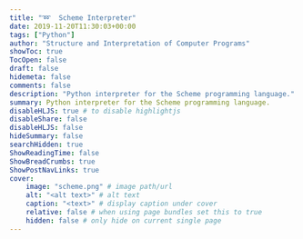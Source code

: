 ```yaml
---
title: "➿  Scheme Interpreter"
date: 2019-11-20T11:30:03+00:00
tags: ["Python"]
author: "Structure and Interpretation of Computer Programs"
showToc: true
TocOpen: false
draft: false
hidemeta: false
comments: false
description: "Python interpreter for the Scheme programming language."
summary: Python interpreter for the Scheme programming language.
disableHLJS: true # to disable highlightjs
disableShare: false
disableHLJS: false
hideSummary: false
searchHidden: true
ShowReadingTime: false
ShowBreadCrumbs: true
ShowPostNavLinks: true
cover:
    image: "scheme.png" # image path/url
    alt: "<alt text>" # alt text
    caption: "<text>" # display caption under cover
    relative: false # when using page bundles set this to true
    hidden: false # only hide on current single page
---
```

